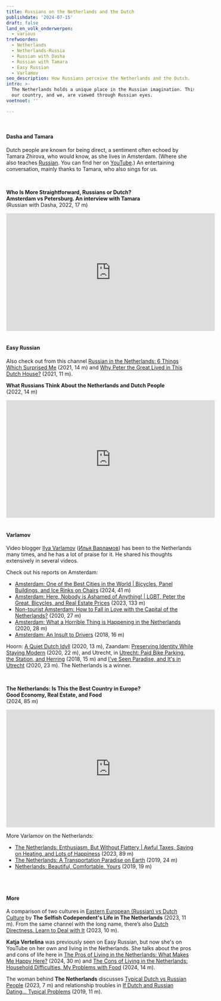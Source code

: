 ```yaml
---
title: Russians on the Netherlands and the Dutch
publishdate: '2024-07-15'
draft: false
land_en_volk_onderwerpen:
  - various
trefwoorden:
  - Netherlands
  - Netherlands-Russia
  - Russian with Dasha
  - Russian with Tamara
  - Easy Russian
  - Varlamov
seo_description: How Russians perceive the Netherlands and the Dutch.
intro: >-
  The Netherlands holds a unique place in the Russian imagination. This is how
  our country, and we, are viewed through Russian eyes.
voetnoot: ''

---
```


<br/>


#### Dasha and Tamara

Dutch people are known for being direct, a sentiment often echoed by Tamara Zhirova, who would know, as she lives in Amsterdam. (Where she also teaches [Russian](https://russianwithtamara.nl/). You can find her on [YouTube](https://www.youtube.com/@RussianwithTamara).) An entertaining conversation, mainly thanks to Tamara, who also sings for us.

<br/>


**Who Is More Straightforward, Russians or Dutch? <br/>
Amsterdam vs Petersburg. An interview with Tamara** <br/>
(Russian with Dasha, 2022, 17 m)


<iframe width="560" height="315" src="https://www.youtube.com/embed/LY3e2PifnRA?si=UlaR-g7HRyNFlIWJ" title="YouTube video player" frameborder="0" allow="accelerometer; autoplay; clipboard-write; encrypted-media; gyroscope; picture-in-picture; web-share" referrerpolicy="strict-origin-when-cross-origin" allowfullscreen></iframe>


<br/>
<br/>



#### Easy Russian

Also check out from this channel [Russian in the Netherlands: 6 Things Which Surprised Me](https://www.youtube.com/watch?v=mRNCLRo9JAM) (2021, 14 m) and [Why Peter the Great Lived in This Dutch House?](https://youtu.be/07krcppZGxw?si=nEWYIe6rsLkdG0wR) (2021, 11 m). 

**What Russians Think About the Netherlands and Dutch People** <br/>
(2022, 14 m)


<iframe width="560" height="315" src="https://www.youtube.com/embed/O1JxQ9OyJRQ?si=cpvHsvsEnKnPFZTQ" title="YouTube video player" frameborder="0" allow="accelerometer; autoplay; clipboard-write; encrypted-media; gyroscope; picture-in-picture; web-share" referrerpolicy="strict-origin-when-cross-origin" allowfullscreen></iframe>


<br/>
<br/>


#### Varlamov

Video blogger [Ilya Varlamov](https://en.wikipedia.org/wiki/Ilya_Varlamov) ([Илья Варламов](https://ru.wikipedia.org/wiki/%D0%92%D0%B0%D1%80%D0%BB%D0%B0%D0%BC%D0%BE%D0%B2%2C_%D0%98%D0%BB%D1%8C%D1%8F_%D0%90%D0%BB%D0%B5%D0%BA%D1%81%D0%B0%D0%BD%D0%B4%D1%80%D0%BE%D0%B2%D0%B8%D1%87)) has been to the Netherlands many times, and he has a lot of praise for it. He shared his thoughts extensively in several videos.

Check out his reports on Amsterdam:

- [Amsterdam: One of the Best Cities in the World | Bicycles, Panel Buildings, and Ice Rinks on Chairs](https://youtu.be/GU-auBqis-Y?si=LrvPSYgGHQTUg7qp) (2024, 41 m)
- [Amsterdam: Here, Nobody is Ashamed of Anything! | LGBT, Peter the Great, Bicycles, and Real Estate Prices](https://youtu.be/4FYmNEph-34?si=UslANCfceUX1gZEw) (2023, 133 m)
- [Non-tourist Amsterdam: How to Fall in Love with the Capital of the Netherlands?](https://youtu.be/mMyUanGShSw?si=B4SAxn5Ae2LKTwix) (2020, 27 m)
- [Amsterdam: What a Horrible Thing is Happening in the Netherlands](https://youtu.be/EpQ6WcARe0c?si=Xx4Wnq6v-nVeEpvR) (2020, 28 m)
- [Amsterdam: An Insult to Drivers](https://youtu.be/dW_7HsvVdwo?si=m2MxPwDpa3vjvNy-) (2018, 16 m)


Hoorn: [A Quiet Dutch Idyll](https://youtu.be/u2Bc2BaOa90?si=4bPXQ8XewtM0OOu1) (2020, 13 m), Zaandam: [Preserving Identity While Staying Modern](https://youtu.be/MK14y77lKT8?si=QU-N1T0vqeEysRZR) (2020, 22 m), and Utrecht, in [Utrecht: Paid Bike Parking, the Station, and Herring](https://youtu.be/zFy0T3K7fZ4?si=p2QhPmQxKHqppzXD) (2018, 15 m) and [I've Seen Paradise, and It's in Utrecht](https://youtu.be/4ur7eS3YvBE?si=blc1DIuMA8Bo_COg) (2020, 23 m). The Netherlands is a winner.

<br/>


**The Netherlands: Is This the Best Country in Europe? <br/>
Good Economy, Real Estate, and Food** <br/>
(2024, 85 m)

<iframe width="560" height="315" src="https://www.youtube.com/embed/cHEhUGMASk4?si=xh1oeHunBGaHkOAa" title="YouTube video player" frameborder="0" allow="accelerometer; autoplay; clipboard-write; encrypted-media; gyroscope; picture-in-picture; web-share" referrerpolicy="strict-origin-when-cross-origin" allowfullscreen></iframe>

More Varlamov on the Netherlands:

- [The Netherlands: Enthusiasm, But Without Flattery | Awful Taxes, Saving on Heating, and Lots of Happiness](https://youtu.be/lzq5QyfUXIU?si=Sq0VaFHT_mTykyeu) (2023, 89 m)
- [The Netherlands: A Transportation Paradise on Earth](https://youtu.be/D8tcCkE3A4E?si=Pcrp1kxTGpQ2-5-w) (2019, 24 m)
- [Netherlands: Beautiful, Comfortable, Yours](https://youtu.be/xhhDCIhg-VU?si=y5D1i2K27Ojd1VJm) (2019, 19 m)

<br/>
<br/>

#### More

A comparison of two cultures in [Eastern European (Russian) vs Dutch Culture](https://youtu.be/0xWwOLMMd_Q?si=u4wdtmt0wIWFcwBt) by **The Selfish Codependent's Life in The Netherlands** (2023, 11 m). From the same channel with the long name, there’s also [Dutch Directness. Learn to Deal with It](https://youtu.be/598AbHwkCcY?si=IVeYoOwn0b1MFwFU) (2023, 10 m).

**Katja Vertelina** was previously seen on Easy Russian, but now she's on YouTube on her own and living in the Netherlands. She talks about the pros and cons of life here in [The Pros of Living in the Netherlands: What Makes Me Happy Here?](https://youtu.be/kyCHfKTs32o?si=r64Ha51EAlkm932T) (2024, 30 m) and [The Cons of Living in the Netherlands: Household Difficulties, My Problems with Food](https://youtu.be/EG7tJZzEhyE?si=vmOHTKq7hGLX7Eb) (2024, 14 m).

The woman behind **The Netherlands** discusses [Typical Dutch vs Russian People](https://youtu.be/lOF52bgjwoE?si=Na8JoxrUaaHpTLbY) (2023, 7 m) and relationship troubles in [If Dutch and Russian Dating... Typical Problems](https://youtu.be/jx34VVK6yjg?si=emF3ps8nKZNKjlZt) (2019, 11 m).

